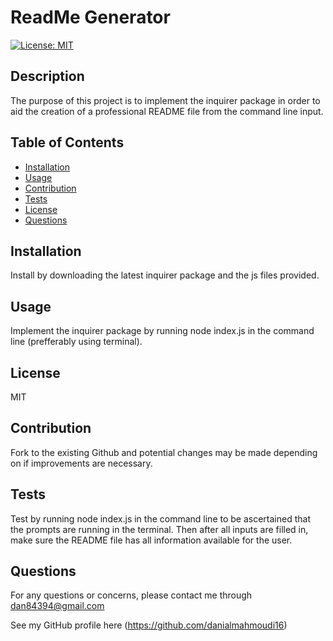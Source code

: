 # ReadMe Generator  
  [![License: MIT](https://img.shields.io/badge/License-MIT-yellow.svg)](https://opensource.org/licenses/MIT)

  ## Description 
  The purpose of this project is to implement the inquirer package in order to aid the creation of a professional README file from the command line input.

  ## Table of Contents
  - [Installation](#installation)
  - [Usage](#usage)
  - [Contribution](#guidelines)
  - [Tests](#test)
  - [License](#license)
  - [Questions](#questions)
  

  ## Installation
  Install by downloading the latest inquirer package and the js files provided.

  ## Usage
  Implement the inquirer package by running node index.js in the command line (prefferably using terminal).

  ## License
  MIT

  ## Contribution
  Fork to the existing Github and potential changes may be made depending on if improvements are necessary.

  ## Tests
  Test by running node index.js in the command line to be ascertained that the prompts are running in the terminal. Then after all inputs are filled in, make sure the README file has all information available for the user.

  ## Questions
  For any questions or concerns, please contact me through dan84394@gmail.com

  See my GitHub profile here (https://github.com/danialmahmoudi16)

 
